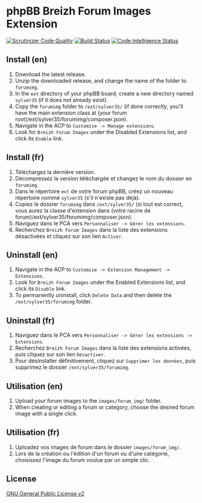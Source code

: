# phpBB Breizh Forum Images Extension

[![Scrutinizer Code Quality](https://scrutinizer-ci.com/g/Sylver35/forumimg/badges/quality-score.png?b=1.0.0)](https://scrutinizer-ci.com/g/Sylver35/forumimg/?branch=1.0.0)
[![Build Status](https://scrutinizer-ci.com/g/Sylver35/forumimg/badges/build.png?b=1.0.0)](https://scrutinizer-ci.com/g/Sylver35/forumimg/build-status/1.0.0)
[![Code Intelligence Status](https://scrutinizer-ci.com/g/Sylver35/forumimg/badges/code-intelligence.svg?b=1.0.0)](https://scrutinizer-ci.com/code-intelligence)

## Install (en)
1. Download the latest release.
2. Unzip the downloaded release, and change the name of the folder to `forumimg`.
3. In the `ext` directory of your phpBB board, create a new directory named `sylver35` (if it does not already exist).
4. Copy the `forumimg` folder to `/ext/sylver35/` (if done correctly, you'll have the main extension class at (your forum root)/ext/sylver35/forumimg/composer.json).
5. Navigate in the ACP to `Customise -> Manage extensions`.
6. Look for `Breizh Forum Images` under the Disabled Extensions list, and click its `Enable` link.
## Install (fr)
1. Téléchargez la dernière version.
2. Décompressez la version téléchargée et changez le nom du dossier en `forumimg`.
3. Dans le répertoire `ext` de votre forum phpBB, créez un nouveau répertoire nommé `sylver35` (s'il n'existe pas déjà).
4. Copiez le dossier `forumimg` dans `/ext/sylver35/` (si tout est correct, vous aurez la classe d'extension dans (votre racine de forum)/ext/sylver35/forumimg/composer.json).
5. Naviguez dans le PCA vers `Personnaliser -> Gérer les extensions`.
6. Recherchez `Breizh Forum Images` dans la liste des extensions désactivées et cliquez sur son lien `Activer`.

## Uninstall (en)
1. Navigate in the ACP to `Customise -> Extension Management -> Extensions`.
2. Look for `Breizh Forum Images` under the Enabled Extensions list, and click its `Disable` link.
3. To permanently uninstall, click `Delete Data` and then delete the `/ext/sylver35/forumimg` folder.
## Uninstall (fr)
1. Naviguez dans le PCA vers `Personnaliser -> Gérer les extensions -> Extensions`.
2. Recherchez `Breizh Forum Images` dans la liste des extensions activées, puis cliquez sur son lien `Désactiver`.
3. Pour désinstaller définitivement, cliquez sur `Supprimer les données`, puis supprimez le dossier `/ext/sylver35/forumimg`.

## Utilisation (en)
1. Upload your forum images to the `images/forum_img/` folder.
2. When creating or editing a forum or category, choose the desired forum image with a single click.
## Utilisation (fr)
1. Uploadez vos images de forum dans le dossier `images/forum_img/`.
2. Lors de la création ou l'édition d'un forum ou d'une catégorie, choisissez l'image du forum voulue par un simple clic.

## License
[GNU General Public License v2](https://opensource.org/licenses/GPL-2.0)
